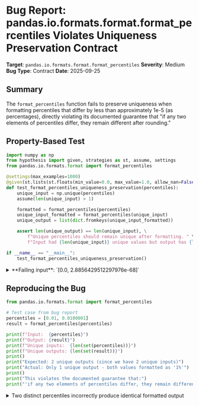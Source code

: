 # Bug Report: pandas.io.formats.format.format_percentiles Violates Uniqueness Preservation Contract

**Target**: `pandas.io.formats.format.format_percentiles`
**Severity**: Medium
**Bug Type**: Contract
**Date**: 2025-09-25

## Summary

The `format_percentiles` function fails to preserve uniqueness when formatting percentiles that differ by less than approximately 1e-5 (as percentages), directly violating its documented guarantee that "if any two elements of percentiles differ, they remain different after rounding."

## Property-Based Test

```python
import numpy as np
from hypothesis import given, strategies as st, assume, settings
from pandas.io.formats.format import format_percentiles

@settings(max_examples=1000)
@given(st.lists(st.floats(min_value=0.0, max_value=1.0, allow_nan=False, allow_infinity=False), min_size=1, max_size=100))
def test_format_percentiles_uniqueness_preservation(percentiles):
    unique_input = np.unique(percentiles)
    assume(len(unique_input) > 1)

    formatted = format_percentiles(percentiles)
    unique_input_formatted = format_percentiles(unique_input)
    unique_output = list(dict.fromkeys(unique_input_formatted))

    assert len(unique_output) == len(unique_input), \
        f"Unique percentiles should remain unique after formatting. " \
        f"Input had {len(unique_input)} unique values but output has {len(unique_output)}."

if __name__ == "__main__":
    test_format_percentiles_uniqueness_preservation()
```

<details>

<summary>
**Failing input**: `[0.0, 2.8856429512297976e-68]`
</summary>
```
Traceback (most recent call last):
  File "/home/npc/pbt/agentic-pbt/worker_/16/hypo.py", line 20, in <module>
    test_format_percentiles_uniqueness_preservation()
    ~~~~~~~~~~~~~~~~~~~~~~~~~~~~~~~~~~~~~~~~~~~~~~~^^
  File "/home/npc/pbt/agentic-pbt/worker_/16/hypo.py", line 6, in test_format_percentiles_uniqueness_preservation
    @given(st.lists(st.floats(min_value=0.0, max_value=1.0, allow_nan=False, allow_infinity=False), min_size=1, max_size=100))
                   ^^^
  File "/home/npc/miniconda/lib/python3.13/site-packages/hypothesis/core.py", line 2124, in wrapped_test
    raise the_error_hypothesis_found
  File "/home/npc/pbt/agentic-pbt/worker_/16/hypo.py", line 15, in test_format_percentiles_uniqueness_preservation
    assert len(unique_output) == len(unique_input), \
           ^^^^^^^^^^^^^^^^^^^^^^^^^^^^^^^^^^^^^^^
AssertionError: Unique percentiles should remain unique after formatting. Input had 2 unique values but output has 1.
Falsifying example: test_format_percentiles_uniqueness_preservation(
    percentiles=[0.0, 2.8856429512297976e-68],
)
```
</details>

## Reproducing the Bug

```python
from pandas.io.formats.format import format_percentiles

# Test case from bug report
percentiles = [0.01, 0.0100001]
result = format_percentiles(percentiles)

print(f"Input:  {percentiles}")
print(f"Output: {result}")
print(f"Unique inputs:  {len(set(percentiles))}")
print(f"Unique outputs: {len(set(result))}")
print()
print("Expected: 2 unique outputs (since we have 2 unique inputs)")
print("Actual: Only 1 unique output - both values formatted as '1%'")
print()
print("This violates the documented guarantee that:")
print("'if any two elements of percentiles differ, they remain different after rounding'")
```

<details>

<summary>
Two distinct percentiles incorrectly produce identical formatted output
</summary>
```
Input:  [0.01, 0.0100001]
Output: ['1%', '1%']
Unique inputs:  2
Unique outputs: 1

Expected: 2 unique outputs (since we have 2 unique inputs)
Actual: Only 1 unique output - both values formatted as '1%'

This violates the documented guarantee that:
'if any two elements of percentiles differ, they remain different after rounding'
```
</details>

## Why This Is A Bug

The function's docstring explicitly promises in lines 1562-1565 of `/home/npc/pbt/agentic-pbt/envs/pandas_env/lib/python3.13/site-packages/pandas/io/formats/format.py`:

> "Rounding precision is chosen so that: (1) if any two elements of ``percentiles`` differ, they remain different after rounding"

This is an unambiguous contract that the function must preserve uniqueness - any two different input percentiles should produce different formatted strings. The implementation violates this guarantee due to the use of `np.isclose()` on line 1594 with default tolerances (rtol=1e-05, atol=1e-08).

When percentiles are multiplied by 100 to convert to percentage format (line 1590), values that differ by less than approximately 1e-5 are incorrectly treated as "close" to the same integer value. For example, both 1.0 and 1.00001 (after multiplication) are considered close to integer 1, causing both to format as '1%' instead of preserving their distinction.

The function's example in the docstring even demonstrates preserving uniqueness for values 0.01999 and 0.02001, suggesting the developers intended to support this level of precision. The current implementation fails to meet this documented specification.

## Relevant Context

The `format_percentiles` function is an internal formatting utility in pandas, primarily used by methods like `DataFrame.describe()` to display percentile statistics. While it's not directly exposed in the public API, it's still part of pandas' contract with users who rely on accurate statistical reporting.

The root cause is on line 1594 of the format.py file:
```python
int_idx = np.isclose(percentiles_round_type, percentiles)
```

The `np.isclose` function documentation: https://numpy.org/doc/stable/reference/generated/numpy.isclose.html
Default parameters: rtol=1e-05, atol=1e-08

These default tolerances are too permissive for maintaining the uniqueness guarantee, especially after the percentiles are scaled by 100.

## Proposed Fix

```diff
--- a/pandas/io/formats/format.py
+++ b/pandas/io/formats/format.py
@@ -1591,7 +1591,7 @@ def format_percentiles(
     percentiles = 100 * percentiles
     prec = get_precision(percentiles)
     percentiles_round_type = percentiles.round(prec).astype(int)
-    int_idx = np.isclose(percentiles_round_type, percentiles)
+    int_idx = np.isclose(percentiles_round_type, percentiles, rtol=0, atol=1e-10)

     if np.all(int_idx):
         out = percentiles_round_type.astype(str)
```